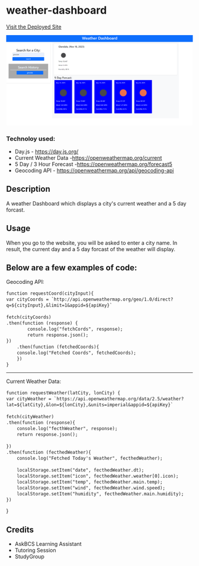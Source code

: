 # weather-dashboard

[Visit the Deployed Site](https://azurek17.github.io/weather-dashboard/)

![weatherdashboard](Screenshot.png)

### Technoloy used:
* Day.js - https://day.js.org/
* Current Weather Data -https://openweathermap.org/current
* 5 Day / 3 Hour Forecast -https://openweathermap.org/forecast5
* Geocoding API - https://openweathermap.org/api/geocoding-api

## Description

A weather Dashboard which displays a city's current weather and a 5 day forcast.

## Usage
When you go to the website, you will be asked to enter a city name. In result, the current day and a 5 day forcast of the weather will display.

Below are a few examples of code:
 -------------------------------
 Geocoding API:

    function requestCoord(cityInput){
    var cityCoords = `http://api.openweathermap.org/geo/1.0/direct?q=${cityInput},&limit=1&appid=${apiKey}`
    
    fetch(cityCoords)
    .then(function (response) {
            console.log("fetchCords", response);
            return response.json();
    })
        .then(function (fetchedCoords){
        console.log("Fetched Coords", fetchedCoords);
        })
    }

-------------------------------

Current Weather Data:


    function requestWeather(latCity, lonCity) {
    var cityWeather = `https://api.openweathermap.org/data/2.5/weather?lat=${latCity},&lon=${lonCity},&units=imperial&appid=${apiKey}`

    fetch(cityWeather)
    .then(function (response){
        console.log("fecthWeather", response);
        return response.json();
        
    })
    .then(function (fecthedWeather){
        console.log("Fetched Today's Weather", fecthedWeather);
        
        localStorage.setItem("date", fecthedWeather.dt);
        localStorage.setItem("icon", fecthedWeather.weather[0].icon);
        localStorage.setItem("temp", fecthedWeather.main.temp);
        localStorage.setItem("wind", fecthedWeather.wind.speed);
        localStorage.setItem("humidity", fecthedWeather.main.humidity);
    })
}


## Credits
* AskBCS Learning Assistant
* Tutoring Session
* StudyGroup